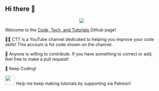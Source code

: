 ## Hi there 👋

<p align="center">
  <a href="https://discord.gg/TJ8Bs726jF"> <img src="https://img.shields.io/discord/772958096016015400?logo=discord"> </a>
</p>

Welcome to the [ Code, Tech, and Tutorials ](https://www.youtube.com/channel/UC4EJN2OSNdl-mSxGjitRvyA) Github page!

🙋‍♀️ CTT is a YouTube channel dedicated to helping you improve your code skills! This account is for code shown on the channel.

🌈 Anyone is willing to contribute. If you have something to correct or add, feel free to make a pull request!

🧙 Keep Coding!

[<img src="https://logos-world.net/wp-content/uploads/2020/12/Patreon-Logo.png" width="32"/>](https://www.patreon.com/codetechtuts) Help me keep making tutorials by supporting via Patreon!

